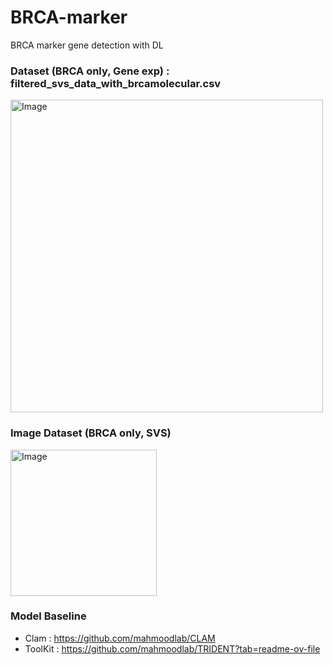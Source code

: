 # BRCA-marker
BRCA marker gene detection with DL

### Dataset (BRCA only, Gene exp) : filtered_svs_data_with_brcamolecular.csv 
<img width="500" alt="Image" src="https://github.com/user-attachments/assets/66697344-7b91-4a01-8c18-458e725211c1" />

### Image Dataset (BRCA only, SVS) 
<img width="234" alt="Image" src="https://github.com/user-attachments/assets/80d0348d-6c58-441f-a260-23deb9cf7e27" />

### Model Baseline

* Clam : https://github.com/mahmoodlab/CLAM
* ToolKit : https://github.com/mahmoodlab/TRIDENT?tab=readme-ov-file
